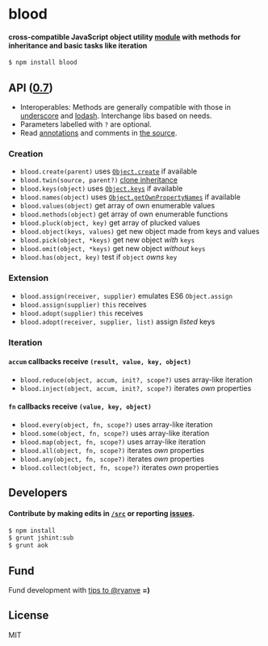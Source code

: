 # blood
#### cross-compatible JavaScript object utility [module](https://npmjs.org/package/blood) with methods for inheritance and basic tasks like iteration

```sh
$ npm install blood
```

## API ([0.7](../../releases))

- Interoperables: Methods are generally compatible with those in [underscore](http://underscorejs.org) and [lodash](http://lodash.com). Interchange libs based on needs. 
- Parameters labelled with `?` are optional. 
- Read [annotations](http://developers.google.com/closure/compiler/docs/js-for-compiler) and comments in [the source](blood.js). 

### Creation

- `blood.create(parent)` uses [`Object.create`](https://developer.mozilla.org/en-US/docs/Web/JavaScript/Reference/Global_Objects/Object/create) if available
- `blood.twin(source, parent?)` [clone inheritance](http://stackoverflow.com/q/16594717/770127)
- `blood.keys(object)` uses [`Object.keys`](https://developer.mozilla.org/en-US/docs/Web/JavaScript/Reference/Global_Objects/Object/keys) if available
- `blood.names(object)` uses [`Object.getOwnPropertyNames`](https://developer.mozilla.org/en-US/docs/Web/JavaScript/Reference/Global_Objects/Object/getOwnPropertyNames) if available
- `blood.values(object)` get array of own enumerable values
- `blood.methods(object)` get array of own enumerable functions
- `blood.pluck(object, key)` get array of plucked values
- `blood.object(keys, values)` get new object made from keys and values
- `blood.pick(object, *keys)` get new object *with* `keys`
- `blood.omit(object, *keys)` get new object *without* `keys`
- `blood.has(object, key)` test if `object` *owns* `key`

### Extension

- `blood.assign(receiver, supplier)` emulates ES6 `Object.assign`
- `blood.assign(supplier)` `this` receives
- `blood.adopt(supplier)` `this` receives
- `blood.adopt(receiver, supplier, list)` assign *listed* keys

### Iteration

#### `accum` callbacks receive `(result, value, key, object)`

- `blood.reduce(object, accum, init?, scope?)` uses array-like iteration
- `blood.inject(object, accum, init?, scope?)` iterates *own* properties

#### `fn` callbacks receive `(value, key, object)`

- `blood.every(object, fn, scope?)` uses array-like iteration
- `blood.some(object, fn, scope?)` uses array-like iteration
- `blood.map(object, fn, scope?)` uses array-like iteration
- `blood.all(object, fn, scope?)` iterates *own* properties
- `blood.any(object, fn, scope?)` iterates *own* properties
- `blood.collect(object, fn, scope?)` iterates *own* properties

## Developers

#### <b>Contribute</b> by making edits in [`/src`](./src) or reporting [issues](../../issues).

```sh
$ npm install
$ grunt jshint:sub
$ grunt aok
```

## Fund

Fund development with [tips to @ryanve](https://www.gittip.com/ryanve/) <b>=)</b>

## License

MIT